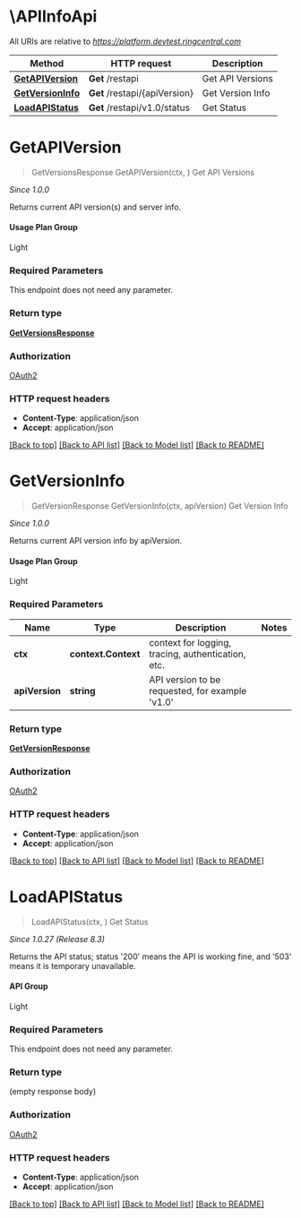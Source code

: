 # \APIInfoApi

All URIs are relative to *https://platform.devtest.ringcentral.com*

Method | HTTP request | Description
------------- | ------------- | -------------
[**GetAPIVersion**](APIInfoApi.md#GetAPIVersion) | **Get** /restapi | Get API Versions
[**GetVersionInfo**](APIInfoApi.md#GetVersionInfo) | **Get** /restapi/{apiVersion} | Get Version Info
[**LoadAPIStatus**](APIInfoApi.md#LoadAPIStatus) | **Get** /restapi/v1.0/status | Get Status


# **GetAPIVersion**
> GetVersionsResponse GetAPIVersion(ctx, )
Get API Versions

<p style='font-style:italic;'>Since 1.0.0</p><p>Returns current API version(s) and server info.</p><h4>Usage Plan Group</h4><p>Light</p>

### Required Parameters
This endpoint does not need any parameter.

### Return type

[**GetVersionsResponse**](GetVersionsResponse.md)

### Authorization

[OAuth2](../README.md#OAuth2)

### HTTP request headers

 - **Content-Type**: application/json
 - **Accept**: application/json

[[Back to top]](#) [[Back to API list]](../README.md#documentation-for-api-endpoints) [[Back to Model list]](../README.md#documentation-for-models) [[Back to README]](../README.md)

# **GetVersionInfo**
> GetVersionResponse GetVersionInfo(ctx, apiVersion)
Get Version Info

<p style='font-style:italic;'>Since 1.0.0</p><p>Returns current API version info by apiVersion.</p><h4>Usage Plan Group</h4><p>Light</p>

### Required Parameters

Name | Type | Description  | Notes
------------- | ------------- | ------------- | -------------
 **ctx** | **context.Context** | context for logging, tracing, authentication, etc.
  **apiVersion** | **string**| API version to be requested, for example &#39;v1.0&#39; | 

### Return type

[**GetVersionResponse**](GetVersionResponse.md)

### Authorization

[OAuth2](../README.md#OAuth2)

### HTTP request headers

 - **Content-Type**: application/json
 - **Accept**: application/json

[[Back to top]](#) [[Back to API list]](../README.md#documentation-for-api-endpoints) [[Back to Model list]](../README.md#documentation-for-models) [[Back to README]](../README.md)

# **LoadAPIStatus**
> LoadAPIStatus(ctx, )
Get Status

<p style='font-style:italic;'>Since 1.0.27 (Release 8.3)</p><p>Returns the API status; status '200' means the API is working fine, and '503' means it is temporary unavailable.</p><h4>API Group</h4><p>Light</p>

### Required Parameters
This endpoint does not need any parameter.

### Return type

 (empty response body)

### Authorization

[OAuth2](../README.md#OAuth2)

### HTTP request headers

 - **Content-Type**: application/json
 - **Accept**: application/json

[[Back to top]](#) [[Back to API list]](../README.md#documentation-for-api-endpoints) [[Back to Model list]](../README.md#documentation-for-models) [[Back to README]](../README.md)

